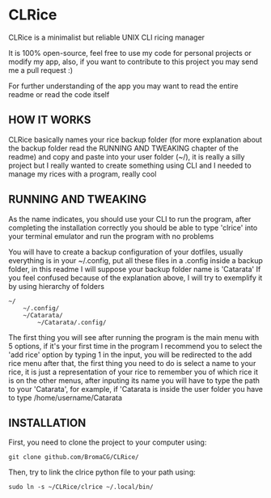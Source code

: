 # CLRice
CLRice is a minimalist but reliable UNIX CLI ricing manager

It is 100% open-source, feel free to use my code for personal projects or modify my app, also, if you want to contribute to this project you may send me a pull request :)

For further understanding of the app you may want to read the entire readme or read the code itself

## HOW IT WORKS
CLRice basically names your rice backup folder (for more explanation about the backup folder read the RUNNING AND TWEAKING chapter of the readme) and copy and paste into your user folder (~/), it is really a silly project but I really wanted to create something using CLI and I needed to manage my rices with a program, really cool

## RUNNING AND TWEAKING
As the name indicates, you should use your CLI to run the program, after completing the installation correctly you should be able to type 'clrice' into your terminal emulator and run the program with no problems

You will have to create a backup configuration of your dotfiles, usually everything is in your ~/.config, put all these files in a .config inside a backup folder, in this readme I will suppose your backup folder name is 'Catarata'
If you feel confused because of the explanation above, I will try to exemplify it by using hierarchy of folders
```
~/
    ~/.config/
    ~/Catarata/
        ~/Catarata/.config/
```


The first thing you will see after running the program is the main menu with 5 options, if it's your first time in the program I recommend you to select the 'add rice' option by typing 1 in the input, you will be redirected to the add rice menu after that, the first thing you need to do is select a name to your rice, it is just a representation of your rice to remember you of which rice it is on the other menus, after inputing its name you will have to type the path to your 'Catarata', for example, if 'Catarata is inside the user folder you have to type /home/username/Catarata

## INSTALLATION
First, you need to clone the project to your computer using:
```
git clone github.com/BromaCG/CLRice/
```
Then, try to link the clrice python file to your path using:
```
sudo ln -s ~/CLRice/clrice ~/.local/bin/
```
